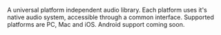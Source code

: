 A universal platform independent audio library. Each platform uses it's native audio system, accessible through a common interface. Supported platforms are PC, Mac and iOS. Android support coming soon.